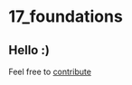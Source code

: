 # 17_foundations

## Hello :)

Feel free to [contribute](https://github.com/NathanielDamours/fastai-flashcards/blob/main/CONTRIBUTING.md)
